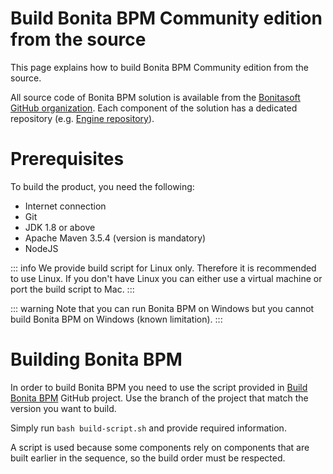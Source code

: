 # Build Bonita BPM Community edition from the source

This page explains how to build Bonita BPM Community edition from the source.

All source code of Bonita BPM solution is available from the [Bonitasoft GitHub organization](https://github.com/bonitasoft). Each component of the solution has a dedicated repository (e.g. [Engine repository](https://github.com/bonitasoft/bonita-engine)).

# Prerequisites

To build the product, you need the following:

* Internet connection
* Git
* JDK 1.8 or above
* Apache Maven 3.5.4 (version is mandatory)
* NodeJS

::: info
We provide build script for Linux only. Therefore it is recommended to use Linux. If you don't have Linux you can either use a virtual machine or port the build script to Mac.
:::

<!---
BS-8375
--->
::: warning
Note that you can run Bonita BPM on Windows but you cannot build Bonita BPM on Windows (known limitation).
:::

# Building Bonita BPM

In order to build Bonita BPM you need to use the script provided in [Build Bonita BPM](https://github.com/Bonitasoft-Community/Build-Bonita-BPM) GitHub project. Use the branch of the project that match the version you want to build.

Simply run `bash build-script.sh` and provide required information.

A script is used because some components rely on components that are built earlier in the sequence, so the build order must be respected.
